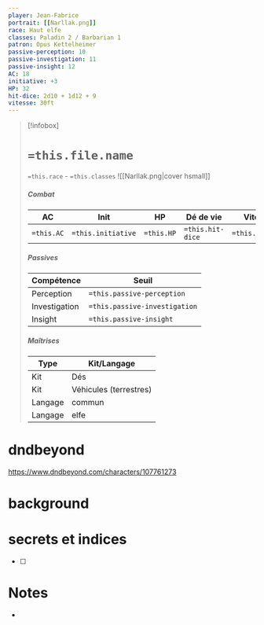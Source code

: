 ```yaml
---
player: Jean-Fabrice
portrait: [[Narllak.png]]
race: Haut elfe
classes: Paladin 2 / Barbarian 1
patron: Opus Kettelheimer
passive-perception: 10
passive-investigation: 11
passive-insight: 12
AC: 18
initiative: +3
HP: 32
hit-dice: 2d10 + 1d12 + 9
vitesse: 30ft
---
```


> [!infobox] 
> # `=this.file.name`
> `=this.race` - `=this.classes` 
> ![[Narllak.png|cover hsmall]] 
> ##### Combat
> | AC | Init | HP | Dé de vie | Vitesse | 
> | --- | --- | --- | --- | --- |
> | `=this.AC` | `=this.initiative` | `=this.HP` | `=this.hit-dice` | `=this.vitesse` |
> ##### Passives
> | Compétence | Seuil |
> | --- | --- |
> | Perception | `=this.passive-perception` |
> | Investigation | `=this.passive-investigation` |
> | Insight | `=this.passive-insight` |
> ##### Maîtrises
> | Type | Kit/Langage |
> | --- | --- |
> | Kit | Dés |
> | Kit | Véhicules (terrestres) |
> | Langage | commun |
> | Langage | elfe |

# dndbeyond
https://www.dndbeyond.com/characters/107761273

# background

# secrets et indices
- [ ] 

# Notes
- 



